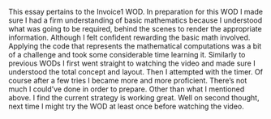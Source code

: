 This essay pertains to the Invoice1 WOD. In preparation for this WOD I made sure I had a firm understanding of basic mathematics because I understood what was going to be required, behind the scenes to render the appropriate information. Although I felt confident rewarding the basic math involved. Applying the code that represents the mathematical computations was a bit of a challenge and took some considerable time learning it. Similarly to previous WODs I first went straight to watching the video and made sure I understood the total concept and layout. Then I attempted with the timer. Of course after a few tries I became more and more proficient.
There’s not much I could’ve done in order to prepare. Other than what I mentioned above. I find the current strategy is working great. Well on second thought, next time I might try the WOD at least once before watching the video.
